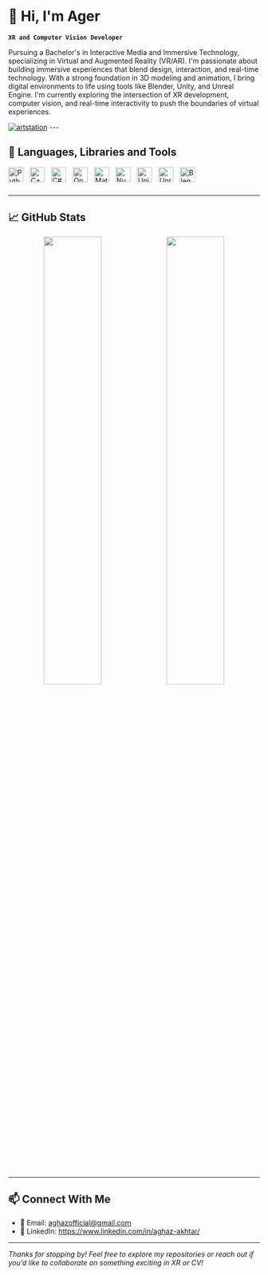 # 👋 Hi, I'm Ager
**`XR and Computer Vision Developer`**

Pursuing a Bachelor's in Interactive Media and Immersive Technology, specializing in Virtual and Augmented Reality (VR/AR). I'm passionate about building immersive experiences that blend design, interaction, and real-time technology. With a strong foundation in 3D modeling and animation, I bring digital environments to life using tools like Blender, Unity, and Unreal Engine.
I'm currently exploring the intersection of XR development, computer vision, and real-time interactivity to push the boundaries of virtual experiences.
   <p align="left">
      <a href="https://www.artstation.com/aghazakhtar">
         <img alt="artstation" title="Artstation Profile" src="https://img.icons8.com/?size=100&id=106536&format=png&color=000000"/></a> 
---

## 🤖 Languages, Libraries and Tools 
<img align="left" alt="Python" width="30px" style="padding-right:10px;" src="https://cdn.jsdelivr.net/gh/devicons/devicon@latest/icons/python/python-original.svg"/>
<img align="left" alt="C++" width="30px" style="padding-right:10px;" src="https://cdn.jsdelivr.net/gh/devicons/devicon@latest/icons/cplusplus/cplusplus-original.svg" />
<img align="left" alt="C#" width="30px" style="padding-right:10px;" src="https://cdn.jsdelivr.net/gh/devicons/devicon@latest/icons/csharp/csharp-original.svg" />
<img align="left" alt="OpenCV" width="30px" style="padding-right:10px;" src="https://cdn.jsdelivr.net/gh/devicons/devicon@latest/icons/opencv/opencv-original.svg" />
<img align="left" alt="Matplotlib" width="30px" style="padding-right:10px;" src="https://cdn.jsdelivr.net/gh/devicons/devicon@latest/icons/matplotlib/matplotlib-original.svg" />
<img align="left" alt="Numpy" width="30px" style="padding-right:10px;" src="https://cdn.jsdelivr.net/gh/devicons/devicon@latest/icons/numpy/numpy-original.svg" />
<img align="left" alt="Unity" width="30px" style="padding-right:10px;" src="https://cdn.jsdelivr.net/gh/devicons/devicon@latest/icons/unity/unity-original.svg" />
<img align="left" alt="Unreal Engine" width="30px" style="padding-right:10px;" src="https://cdn.jsdelivr.net/gh/devicons/devicon@latest/icons/unrealengine/unrealengine-original.svg" />
<img align="left" alt="Blender" width="30px" style="padding-right:10px;" src="https://cdn.jsdelivr.net/gh/devicons/devicon@latest/icons/blender/blender-original.svg" />
<br />

#
---

## 📈 GitHub Stats

<!-- GitHub Readme Stats -->
<p align="center">
  <img src="https://github-readme-stats.vercel.app/api?username=ager-1&show_icons=true&theme=swift" width="48%" />
  <img src="https://github-readme-stats.vercel.app/api/top-langs/?username=ager-1&layout=compact&theme=swift" width="48%" />
</p>

---

## 📫 Connect With Me

- 📧 Email: aghazofficial@gmail.com
- 💼 LinkedIn: https://www.linkedin.com/in/aghaz-akhtar/

---

_Thanks for stopping by! Feel free to explore my repositories or reach out if you’d like to collaborate on something exciting in XR or CV!_
